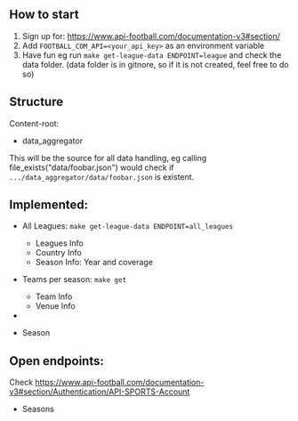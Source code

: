 ## How to start
1) Sign up for:
https://www.api-football.com/documentation-v3#section/
2) Add `FOOTBALL_COM_API=<your_api_key>` as an environment variable
3) Have fun eg run `make get-league-data ENDPOINT=league` and check the data folder.
   (data folder is in gitnore, so if it is not created, feel free to do so)

## Structure
Content-root:
* data_aggregator

This will be the source for all data handling, eg calling file_exists("data/foobar.json") would check if `.../data_aggregator/data/foobar.json` is existent.

## Implemented:
* All Leagues: `make get-league-data ENDPOINT=all_leagues`
   * Leagues Info
   * Country Info
   * Season Info: Year and coverage
* Teams per season: `make get`
   * Team Info
   * Venue Info
* 

* Season

## Open endpoints:
Check https://www.api-football.com/documentation-v3#section/Authentication/API-SPORTS-Account
* Seasons